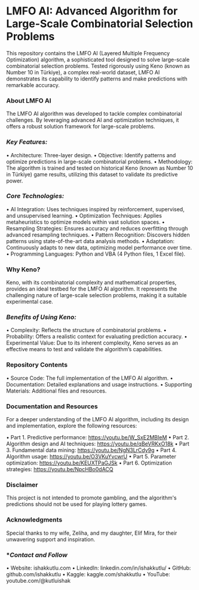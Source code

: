 # LMFO AI: Advanced Algorithm for Large-Scale Combinatorial Selection Problems
This repository contains the LMFO AI (Layered Multiple Frequency Optimization) algorithm, a sophisticated tool designed to solve large-scale combinatorial selection problems. Tested rigorously using Keno (known as Number 10 in Türkiye), a complex real-world dataset, LMFO AI demonstrates its capability to identify patterns and make predictions with remarkable accuracy.

### **About LMFO AI**
The LMFO AI algorithm was developed to tackle complex combinatorial challenges. By leveraging advanced AI and optimization techniques, it offers a robust solution framework for large-scale problems.

### ***Key Features:***
• Architecture: Three-layer design.
• Objective: Identify patterns and optimize predictions in large-scale combinatorial problems.
• Methodology: The algorithm is trained and tested on historical Keno (known as Number 10 in Türkiye) game results, utilizing this dataset to validate its predictive power.

### ***Core Technologies:***
• AI Integration: Uses techniques inspired by reinforcement, supervised, and unsupervised learning.
• Optimization Techniques: Applies metaheuristics to optimize models within vast solution spaces.
• Resampling Strategies: Ensures accuracy and reduces overfitting through advanced resampling techniques.
• Pattern Recognition: Discovers hidden patterns using state-of-the-art data analysis methods.
• Adaptation: Continuously adapts to new data, optimizing model performance over time.
• Programming Languages: Python and VBA (4 Python files, 1 Excel file).

### **Why Keno?**
Keno, with its combinatorial complexity and mathematical properties, provides an ideal testbed for the LMFO AI algorithm. It represents the challenging nature of large-scale selection problems, making it a suitable experimental case.

### ***Benefits of Using Keno:***
• Complexity: Reflects the structure of combinatorial problems.
• Probability: Offers a realistic context for evaluating prediction accuracy.
• Experimental Value: Due to its inherent complexity, Keno serves as an effective means to test and validate the algorithm’s capabilities.

### **Repository Contents**
• Source Code: The full implementation of the LMFO AI algorithm.
• Documentation: Detailed explanations and usage instructions.
• Supporting Materials: Additional files and resources.

### **Documentation and Resources**
For a deeper understanding of the LMFO AI algorithm, including its design and implementation, explore the following resources:

• Part 1. Predictive performance: https://youtu.be/W_SxE2MBIeM
• Part 2. Algorithm design and AI techniques: https://youtu.be/qBeVRKxO18k
• Part 3. Fundamental data mining: https://youtu.be/NgN3LrCdy9g
• Part 4. Algorithm usage: https://youtu.be/O3VKuYvcwrU
• Part 5. Parameter optimization: https://youtu.be/KEUXTPaGJSk
• Part 6. Optimization strategies: https://youtu.be/NpcHBo0dACQ

### **Disclaimer**
This project is not intended to promote gambling, and the algorithm's predictions should not be used for playing lottery games.

### **Acknowledgments**
Special thanks to my wife, Zeliha, and my daughter, Elif Mira, for their unwavering support and inspiration.

### **Contact and Follow*
• Website: ishakkutlu.com
• LinkedIn: linkedin.com/in/ishakkutlu/
• GitHub: github.com/ishakkutlu
• Kaggle: kaggle.com/shakkutlu
• YouTube: youtube.com/@kutluishak


